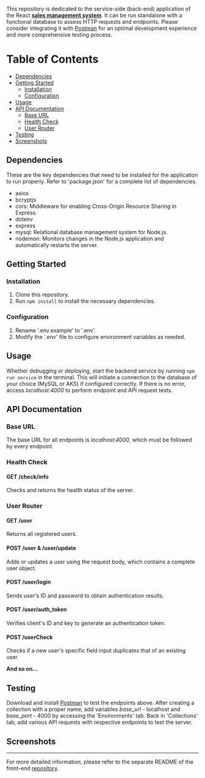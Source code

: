 <!-- Screenshot of main page -->

This repository is dedicated to the service-side (back-end) application of the React [**sales management system**](https://github.com/jkang0724/sales-management-ui). It can be run standalone with a functional database to assess HTTP requests and endpoints. Please consider integrating it with [Postman](https://www.postman.com/downloads/) for an optimal development experience and more comprehensive testing process.

# Table of Contents

- [Dependencies](#dependencies)
- [Getting Started](#getting-started)
  - [Installation](#installation)
  - [Configuration](#configuration)
- [Usage](#usage)
- [API Documentation](#api-documentation)
  - [Base URL](#base-url)
  - [Health Check](#health-check)
  - [User Router](#user-router)
- [Testing](#testing)
- [Screenshots](#screenshots)

## Dependencies

These are the key dependencies that need to be installed for the application to run properly. Refer to 'package.json' for a complete list of dependencies.

- axios
- bcryptjs
- cors: Middleware for enabling Cross-Origin Resource Sharing in Express.
- dotenv
- express
- mysql: Relational database management system for Node.js.
- nodemon: Monitors changes in the Node.js application and automatically restarts the server.

## Getting Started

### Installation

1. Clone this repository.
2. Run `npm install` to install the necessary dependencies.

### Configuration

1. Rename '.env.example' to '.env'.
2. Modify the '.env' file to configure environment variables as needed.

## Usage

Whether debugging or deploying, start the backend service by running `npm run service` in the terminal. This will initiate a connection to the database of your choice (MySQL or AKS) if configured correctly. If there is no error, access _localhost:4000_ to perform endpoint and API request tests.

## API Documentation

### Base URL

The base URL for all endpoints is _localhost:4000_, which must be followed by every endpoint.

### Health Check

#### GET /check/info

Checks and returns the health status of the server.

### User Router

#### GET /user

Returns all registered users.

#### POST /user & /user/update

Adds or updates a user using the request body, which contains a complete user object.

#### POST /user/login

Sends user's ID and password to obtain authentication results.

#### POST /user/auth_token

Verifies client's ID and key to generate an authentication token.

#### POST /userCheck

Checks if a new user's specific field input duplicates that of an existing user.

**And so on...**

## Testing

Download and install [Postman](https://www.postman.com/downloads/) to test the endpoints above. After creating a collection with a proper name, add variables _base_url_ - localhost and _base_port_ - 4000 by accessing the 'Environments' tab. Back in 'Collections' tab, add various API requests with respective endpoints to test the server.

## Screenshots

<!-- Screenshots to be added -->

---

For more detailed information, please refer to the separate README of the front-end [repository](https://github.com/jkang0724/sales-management-ui).
